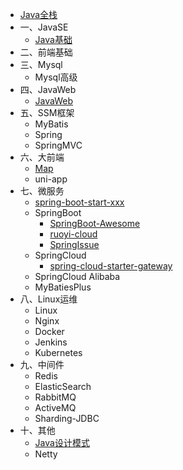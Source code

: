- [Java全栈](/java/)
- 一、JavaSE
  - [Java基础](/java/01javase/javaBase.md)
- 二、前端基础
- 三、Mysql
  - Mysql高级
- 四、JavaWeb
  - [JavaWeb](../java/04javaweb/java-web.md)
- 五、SSM框架
  - MyBatis
  - Spring
  - SpringMVC
- 六、大前端
  - [Map](/java/06vue/map.md)
  - uni-app
- 七、微服务
  - [spring-boot-start-xxx](../java/07micro/spring-boot-start-xxx.md)
  - SpringBoot
    - [SpringBoot-Awesome](../java/07micro/boot/SpringBoot-Awesome.md)
    - [ruoyi-cloud](../java/07micro/boot/ruoyi-cloud.md)
    - [SpringIssue](../java/07micro/boot/SpringIssue.md)
  - SpringCloud
    - [spring-cloud-starter-gateway](../java/07micro/cloud/spring-cloud-starter-gateway.md)
  - SpringCloud Alibaba
  - MyBatiesPlus
- 八、Linux运维
  - Linux
  - Nginx
  - Docker
  - Jenkins
  - Kubernetes
- 九、中间件
  - Redis
  - ElasticSearch
  - RabbitMQ
  - ActiveMQ
  - Sharding-JDBC
- 十、其他
  - [Java设计模式](../java/10other/java-design-pattern.md)
  - Netty

